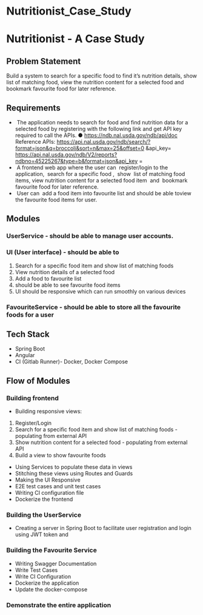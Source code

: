 # Nutritionist_Case_Study
# Nutritionist - A Case Study
## Problem Statement
Build a system to search for a specific food to find it’s nutrition details, show list of
matching food, view the nutrition content for a selected food and bookmark favourite
food for later reference.
## Requirements
- ​ The application needs to search for food and find nutrition data for a selected food by
registering with the following link and get API key required to call the APIs.
● https://ndb.nal.usda.gov/ndb/api/doc
Reference APIs:
https://api.nal.usda.gov/ndb/search/?format=json&q=broccoli&sort=n&max=25&offset=0
&api_key=​ <API KEY>
https://api.nal.usda.gov/ndb/V2/reports?ndbno=45225267&type=b&format=json&api_key
=​ <API KEY>
- ​ A frontend web app where the user can ​ register/login​ to the application, ​ search for a
specific food​ , ​ show​ ​ list of matching food items, view nutrition content for a selected food
item ​ and ​ bookmark​ ​ favourite food​ for later reference.
- ​ User can ​ add a food item into favourite list​ and should be able to ​ view the favourite food
items​ for user.
## Modules
### UserService - should be able to manage user accounts.
### UI (User interface) - should be able to
1. Search for a specific food item and show list of matching foods
2. View nutrition details of a selected food
3. Add a food to favourite list
4. should be able to see favourite food items
5. UI should be responsive which can run smoothly on various devices
### FavouriteService - should be able to store all the favourite foods for a user
## Tech Stack
- Spring Boot
- Angular
- CI (Gitlab Runner)- Docker, Docker Compose
## Flow of Modules
### Building frontend
- Building responsive views:
1. Register/Login
2. Search for a specific food item and show list of matching foods - populating from external
API
3. Show nutrition content for a selected food - populating from external API
4. Build a view to show favourite foods
- Using Services to populate these data in views
- Stitching these views using Routes and Guards
- Making the UI Responsive
- E2E test cases and unit test cases
- Writing CI configuration file
- Dockerize the frontend
### Building the UserService
- Creating a server in Spring Boot to facilitate user registration and login using JWT token and

### Building the Favourite Service
- Writing Swagger Documentation
- Write Test Cases
- Write CI Configuration
- Dockerize the application
- Update the docker-compose
### Demonstrate the entire application
